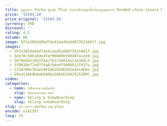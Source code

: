 ```yaml
---
title: ฤดูหนาว Parka ผู้หญิง Plus กํามะหยี่อบอุ่นเสื้อกันลมบุรุษทหาร Hooded แจ็คเก็ต Casaco Masculino Casacos ผู้ชาย Outwear Overcoat
price: '11543.24'
price_original: '11543.24'
currency: THB
discount: ''
rating: 4.5
volume: 66
image: S57e365dd4bd74e41aed5add073521041f.jpg
images:
  - S57e365dd4bd74e41aed5add073521041f.jpg
  - Seb70c50618de4faf96089b59d487ac2e9.jpg
  - S8f9e5d219b374acfb172b62411343b8cX.jpg
  - Sf8038e77a97f4a6c94edf9906912f817u.jpg
  - S159760e7bae54619ba930b391eda14b8n.jpg
  - S5ea11bb9bba648dba186eb1d42415200C.jpg
video: ''
categories:
  - name: กีฬาและความบันเทิง
    slug: ฬาและความบ-นเท
  - name: Skiing & Snowboarding
    slug: skiing-snowboarding
slug: ฤด-หนาว-parka-หญ-plus
encode: olAI3XY
lang: th
---
```

  